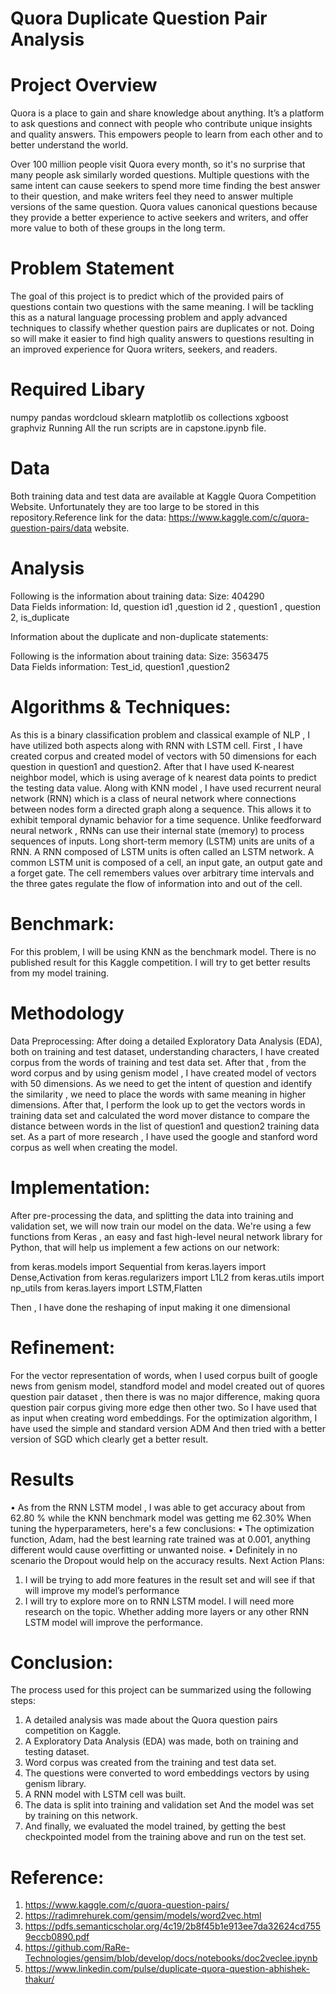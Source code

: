 




#     Quora Duplicate Question Pair Analysis


 
#  Project Overview 
Quora is a place to gain and share knowledge about anything. It’s a platform to ask questions and connect with people who contribute unique insights and quality answers. This empowers people to learn from each other and to better understand the world. 
 
Over 100 million people visit Quora every month, so it's no surprise that many people ask similarly worded questions. Multiple questions with the same intent can cause seekers to spend more time finding the best answer to their question, and make writers feel they need to answer multiple versions of the same question. Quora values canonical questions because they provide a better experience to active seekers and writers, and offer more value to both of these groups in the long term. 

# Problem Statement 
The goal of this project is to predict which of the provided pairs of questions contain two questions with the same meaning. I will be tackling this as a natural language processing problem and apply advanced techniques to classify whether question pairs are duplicates or not. Doing so will make it easier to find high quality answers to questions resulting in an improved experience for Quora writers, seekers, and readers. 


# Required Libary
numpy
pandas
wordcloud
sklearn
matplotlib
os
collections
xgboost
graphviz
Running
All the run scripts are in capstone.ipynb file.
 

# Data
Both training data and test data are available at Kaggle Quora Competition Website. Unfortunately they are too large to be stored in this repository.Reference link for the data: https://www.kaggle.com/c/quora-question-pairs/data website. 

# Analysis 

 
Following is the information about training data: 
Size: 404290  
Data Fields information: 
Id, question id1 ,question id 2 , question1 , question 2, is_duplicate 
 
 
Information about the duplicate and non-duplicate statements: 
  
 
 
Following is the information about training data: 
Size: 3563475  
Data Fields information: 
Test_id, question1 ,question2 
 

 
  
 
# Algorithms & Techniques: 
As this is a binary classification problem  and classical example of NLP , I have utilized both aspects along with RNN with LSTM cell. First , I have created corpus and created model of vectors with 50 dimensions for each question in question1 and question2. 
After that I have used K-nearest neighbor model, which is using average of k nearest data points to predict the testing data value. 
Along with KNN model , I have used  recurrent neural network (RNN) which is a class of  neural network where connections between nodes form a directed graph  along a sequence. This allows it to exhibit temporal dynamic behavior for a time sequence. Unlike feedforward neural network , RNNs can use their internal state (memory) to process sequences of inputs. Long short-term memory (LSTM) units are units of a RNN. A RNN composed of LSTM units is often called an LSTM network. A common LSTM unit is composed of a cell, an input gate, an output gate and a forget gate. The cell remembers values over arbitrary time intervals and the three gates regulate the flow of information into and out of the cell. 
  
 
 
# Benchmark: 
For this problem, I will be using KNN as the benchmark model. There is no published result for this Kaggle competition. I will try to get better results from my model training. 
 
  
 
# Methodology 
Data Preprocessing: 
After doing a detailed Exploratory Data Analysis (EDA), both on training and test dataset, understanding characters, I have created corpus from the words of training and test data set. After that , from the word corpus and by  using genism model , I have created model of vectors with 50 dimensions. As we need to get the intent of question and identify the similarity , we need to place the words with same meaning in higher dimensions. After that, I perform the look up to get the vectors  words in training data set and calculated the word mover distance to compare the distance between words in the list of question1 and question2 training data set. As a part of more research , I have used the google and stanford word corpus as well when creating the model. 
 
 
# Implementation: 
After pre-processing the data, and splitting the data into training and validation set, we will now train our model on the data. We're using a few functions from Keras , an easy and fast high-level neural network library for Python, that will help us implement a few actions on our network: 
 
from keras.models import Sequential from keras.layers import Dense,Activation from keras.regularizers import L1L2 from keras.utils import np_utils from keras.layers import LSTM,Flatten 
 
Then , I have done the reshaping of input making it one dimensional 
 
 # Refinement: 
For the vector representation of words, when I used  corpus built of google news from genism model, standford model and model created out of quores question pair dataset , then there is was no major difference, making quora question pair corpus giving more edge then other two. So I have used that as input when creating word embeddings. 
For the optimization algorithm, I have  used the simple and standard version ADM  And then tried with a better version of SGD which  clearly get a better result. 
 
# Results 
•	As from the RNN LSTM model , I was able to get accuracy about from 62.80 % while the KNN benchmark model was getting me 62.30% 
When tuning the hyperparameters, here's a few conclusions: 
•	The optimization function, Adam, had the best learning rate trained was at 0.001, anything different would cause overfitting or unwanted noise. 
•	Definitely in no scenario the Dropout would help on the accuracy results. 
Next Action Plans: 
1.	I will be trying to add more features in the result set and will see if that will improve my model’s performance 
2.	I will try to explore more on to RNN LSTM model. I will need more research on the topic. 
Whether adding more layers or any other RNN LSTM model will improve the performance. 
 
 
 
# Conclusion: 

The process used for this project can be summarized using the following steps: 
1.	A detailed analysis was made about the Quora question pairs competition on Kaggle. 
2.	A Exploratory Data Analysis (EDA) was made, both on training and testing dataset. 
3.	Word corpus was created from the training and test data set. 
4.	The questions were converted to word embeddings  vectors by using genism library. 
5.	A RNN model with LSTM cell was built. 
6.	The data is split into training and validation set And the model was set by training on this network. 
7.	And finally, we evaluated the model trained, by getting the best checkpointed model from the training above and run on the test set. 
 
 
 

 
# Reference: 
1.	https://www.kaggle.com/c/quora-question-pairs/ 
2.	https://radimrehurek.com/gensim/models/word2vec.html 
3.	https://pdfs.semanticscholar.org/4c19/2b8f45b1e913ee7da32624cd7559eccb0890.pdf 
4.	https://github.com/RaRe-Technologies/gensim/blob/develop/docs/notebooks/doc2veclee.ipynb 
5.	https://www.linkedin.com/pulse/duplicate-quora-question-abhishek-thakur/ 
 
 
 
 
 
 
 
 
